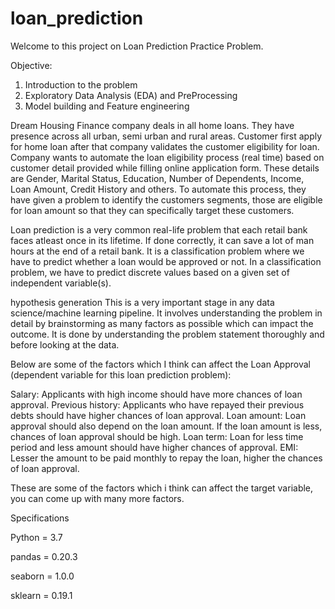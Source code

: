 # loan_prediction

Welcome to this project on Loan Prediction Practice Problem. 

Objective:

1. Introduction to the problem
2. Exploratory Data Analysis (EDA) and PreProcessing
3. Model building and Feature engineering

Dream Housing Finance company deals in all home loans. They have presence across all urban, semi urban and rural areas. Customer first apply for home loan after that company validates the customer eligibility for loan. Company wants to automate the loan eligibility process (real time) based on customer detail provided while filling online application form. These details are Gender, Marital Status, Education, Number of Dependents, Income, Loan Amount, Credit History and others. To automate this process, they have given a problem to identify the customers segments, those are eligible for loan amount so that they can specifically target these customers.

Loan prediction is a very common real-life problem that each retail bank faces atleast once in its lifetime. If done correctly, it can save a lot of man hours at the end of a retail bank. It is a classification problem where we have to predict whether a loan would be approved or not. In a classification problem, we have to predict discrete values based on a given set of independent variable(s).

hypothesis generation
This is a very important stage in any data science/machine learning pipeline. It involves understanding the problem in detail by brainstorming as many factors as possible which can impact the outcome. It is done by understanding the problem statement thoroughly and before looking at the data.

Below are some of the factors which I think can affect the Loan Approval (dependent variable for this loan prediction problem):

Salary: Applicants with high income should have more chances of loan approval.
Previous history: Applicants who have repayed their previous debts should have higher chances of loan approval.
Loan amount: Loan approval should also depend on the loan amount. If the loan amount is less, chances of loan approval should be high.
Loan term: Loan for less time period and less amount should have higher chances of approval.
EMI: Lesser the amount to be paid monthly to repay the loan, higher the chances of loan approval.

These are some of the factors which i think can affect the target variable, you can come up with many more factors.

Specifications

Python = 3.7

pandas = 0.20.3

seaborn = 1.0.0

sklearn = 0.19.1
